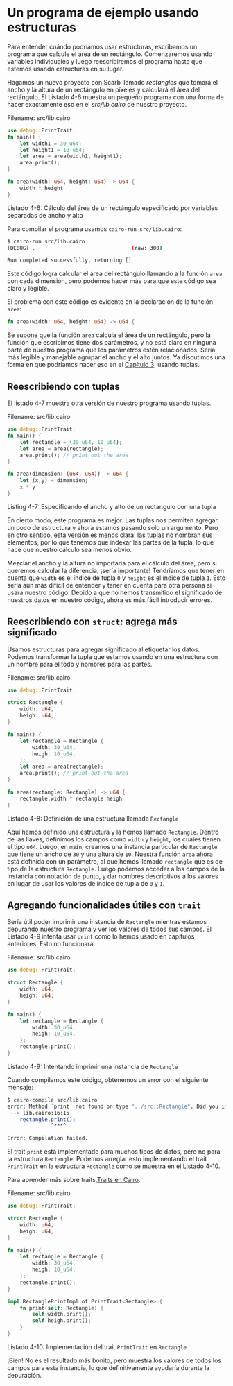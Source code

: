 # Un programa de ejemplo usando estructuras

Para entender cuándo podríamos usar estructuras, escribamos un programa que calcule el área de un rectángulo. Comenzaremos usando variables individuales y luego reescribiremos el programa hasta que estemos usando estructuras en su lugar.

Hagamos un nuevo proyecto con Scarb llamado *rectangles* que tomará el ancho y la altura de un rectángulo en píxeles y calculará el área del rectángulo. El Listado 4-6 muestra un pequeño programa con una forma de hacer exactamente eso en el *src/lib.cairo* de nuestro proyecto.

<span class="filename">Filename: src/lib.cairo</span>

```rust
use debug::PrintTrait;
fn main() {
    let width1 = 30_u64;
    let height1 = 10_u64;
    let area = area(width1, height1);
    area.print();
}

fn area(width: u64, height: u64) -> u64 {
    width * height
}
```

<span class="caption">Listado 4-6: Cálculo del área de un rectángulo especificado por variables separadas de ancho y alto</span>

Para compilar el programa usamos `cairo-run src/lib.cairo`:

```bash
$ cairo-run src/lib.cairo
[DEBUG] ,                               (raw: 300)

Run completed successfully, returning []
```

Este código logra calcular el área del rectángulo llamando a la función `area` con cada dimensión, pero podemos hacer más para que este código sea claro y legible.

El problema con este código es evidente en la declaración de la función `area`:

```rust
fn area(width: u64, height: u64) -> u64 {
```

Se supone que la función `area` calcula el área de un rectángulo, pero la función que escribimos tiene dos parámetros, y no está claro en ninguna parte de nuestro programa que los parámetros estén relacionados. Sería más legible y manejable agrupar el ancho y el alto juntos. Ya discutimos una forma en que podríamos hacer eso en el [Capítulo 3](ch02-02-data-types.html#the-tuple-type): usando tuplas.


## Reescribiendo con tuplas

El listado 4-7 muestra otra versión de nuestro programa usando tuplas.

<span class="filename">Filename: src/lib.cairo</span>

```rust
use debug::PrintTrait;
fn main() {
    let rectangle = (30_u64, 10_u64);
    let area = area(rectangle);
    area.print(); // print out the area
}

fn area(dimension: (u64, u64)) -> u64 {
    let (x,y) = dimension;
    x * y
}
```

<span class="caption">Listing 4-7: Especificando el ancho y alto de un rectangulo con una tupla</span>

En cierto modo, este programa es mejor. Las tuplas nos permiten agregar un poco de estructura y ahora estamos pasando solo un argumento. Pero en otro sentido, esta versión es menos clara: las tuplas no nombran sus elementos, por lo que tenemos que indexar las partes de la tupla, lo que hace que nuestro cálculo sea menos obvio.

Mezclar el ancho y la altura no importaría para el cálculo del área, pero si queremos calcular la diferencia, ¡sería importante! Tendríamos que tener en cuenta que `width` es el índice de tupla `0` y `height` es el índice de tupla `1`. Esto sería aún más difícil de entender y tener en cuenta para otra persona si usara nuestro código. Debido a que no hemos transmitido el significado de nuestros datos en nuestro código, ahora es más fácil introducir errores.



## Reescribiendo con `struct`: agrega más significado

Usamos estructuras para agregar significado al etiquetar los datos. Podemos transformar la tupla que estamos usando en una estructura con un nombre para el todo y nombres para las partes.


<span class="filename">Filename: src/lib.cairo</span>

```rust
use debug::PrintTrait;

struct Rectangle {
    width: u64,
    heigh: u64,
}

fn main() {
    let rectangle = Rectangle {
        width: 30_u64,
        heigh: 10_u64,
    };
    let area = area(rectangle);
    area.print(); // print out the area
}

fn area(rectangle: Rectangle) -> u64 {
    rectangle.width * rectangle.heigh
}
```

<span class="caption">Listado 4-8: Definición de una estructura llamada `Rectangle`</span>

Aquí hemos definido una estructura y la hemos llamado `Rectangle`. Dentro de las llaves, definimos los campos como `width` y `height`, los cuales tienen el tipo `u64`. Luego, en `main`, creamos una instancia particular de `Rectangle` que tiene un ancho de `30` y una altura de `10`. Nuestra función `area` ahora está definida con un parámetro, al que hemos llamado `rectangle` que es de tipo de la estructura `Rectangle`. Luego podemos acceder a los campos de la instancia con notación de punto, y dar nombres descriptivos a los valores en lugar de usar los valores de índice de tupla de `0` y `1`.


## Agregando funcionalidades útiles con `trait`

Sería útil poder imprimir una instancia de `Rectangle` mientras estamos depurando nuestro programa y ver los valores de todos sus campos. El Listado 4-9 intenta usar `print` como lo hemos usado en capítulos anteriores. Esto no funcionará.

<span class="filename">Filename: src/lib.cairo</span>

```rust
use debug::PrintTrait;

struct Rectangle {
    width: u64,
    heigh: u64,
}

fn main() {
    let rectangle = Rectangle {
        width: 30_u64,
        heigh: 10_u64,
    };
    rectangle.print();
}
```

<span class="caption">Listado 4-9: Intentando imprimir una instancia de `Rectangle`</span>

Cuando compilamos este código, obtenemos un error con el siguiente mensaje:

```bash
$ cairo-compile src/lib.cairo
error: Method `print` not found on type "../src::Rectangle". Did you import the correct trait and impl?
 --> lib.cairo:16:15
    rectangle.print();
              ^***^

Error: Compilation failed.
```

El trait `print` está implementado para muchos tipos de datos, pero no para la estructura `Rectangle`. Podemos arreglar esto implementando el trait `PrintTrait` en la estructura `Rectangle` como se muestra en el Listado 4-10.

Para aprender más sobre traits,[Traits en Cairo](ch07-02-traits-in-cairo.md).

<span class="filename">Filename: src/lib.cairo</span>

```rust
use debug::PrintTrait;

struct Rectangle {
    width: u64,
    heigh: u64,
}

fn main() {
    let rectangle = Rectangle {
        width: 30_u64,
        heigh: 10_u64,
    };
    rectangle.print();
}

impl RectanglePrintImpl of PrintTrait<Rectangle> {
    fn print(self: Rectangle) {
        self.width.print();
        self.heigh.print();
    }
}
```

<span class="caption">Listado 4-10:  Implementación del trait `PrintTrait` en `Rectangle`</span>

¡Bien! No es el resultado más bonito, pero muestra los valores de todos los campos para esta instancia, lo que definitivamente ayudaría durante la depuración.
